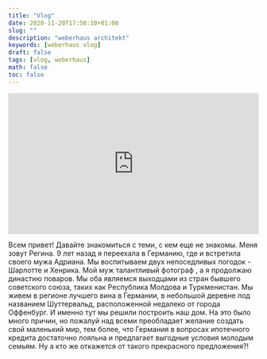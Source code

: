 ```yaml
---
title: "Vlog"
date: 2020-11-20T17:50:10+01:00
slug: ""
description: "weberhaus architekt"
keywords: [weberhaus vlog]
draft: false
tags: [vlog, weberhaus]
math: false
toc: false
---
```




<div style="width:100%;height:0px;position:relative;padding-bottom:56.250%;"><iframe src="https://streamable.com/e/mfk7jx?loop=0" frameborder="0" width="100%" height="100%" allowfullscreen style="width:100%;height:100%;position:absolute;left:0px;top:0px;overflow:hidden;"></iframe></div>

Всем привет! 
Давайте знакомиться с теми, с кем еще не знакомы. 
Меня зовут Регина. 9 лет назад я переехала в Германию, где и встретила своего мужа Адриана. Мы воспитываем двух непоседливых погодок - Шарлотте и Хенрика.
Мой муж талантливый фотограф , а я продолжаю династию поваров. Мы оба являемся выходцами из стран бывшего советского союза, таких как Республика Молдова и Туркменистан. 
Мы живем в регионе лучшего вина в Германии, в небольшой деревне под названием Шуттервальд, расположенной недалеко от города Оффенбург. И именно тут мы решили построить наш дом. На это было много причин, но пожалуй над всеми преобладает желание создать свой маленький мир, тем более, что Германия в вопросах ипотечного кредита достаточно лояльна и предлагает выгодные условия молодым семьям. Ну а кто же откажется от такого прекрасного предложения?!